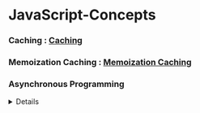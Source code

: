 # JavaScript-Concepts

### Caching : [Caching](https://github.com/drcount-root/JavaScript-Concepts/tree/main/Caching)

### Memoization Caching : [Memoization Caching](https://github.com/drcount-root/JavaScript-Concepts/tree/main/Memoization-Caching)



### Asynchronous Programming

<a name="Asynchronous Programming"></a>

<details>
  <!-- <summary>Asynchronous Programming</summary> -->
  
  ### Callback Function : [Callback Function](https://github.com/drcount-root/JavaScript-Concepts/tree/main/Callback-Function)
</details>
